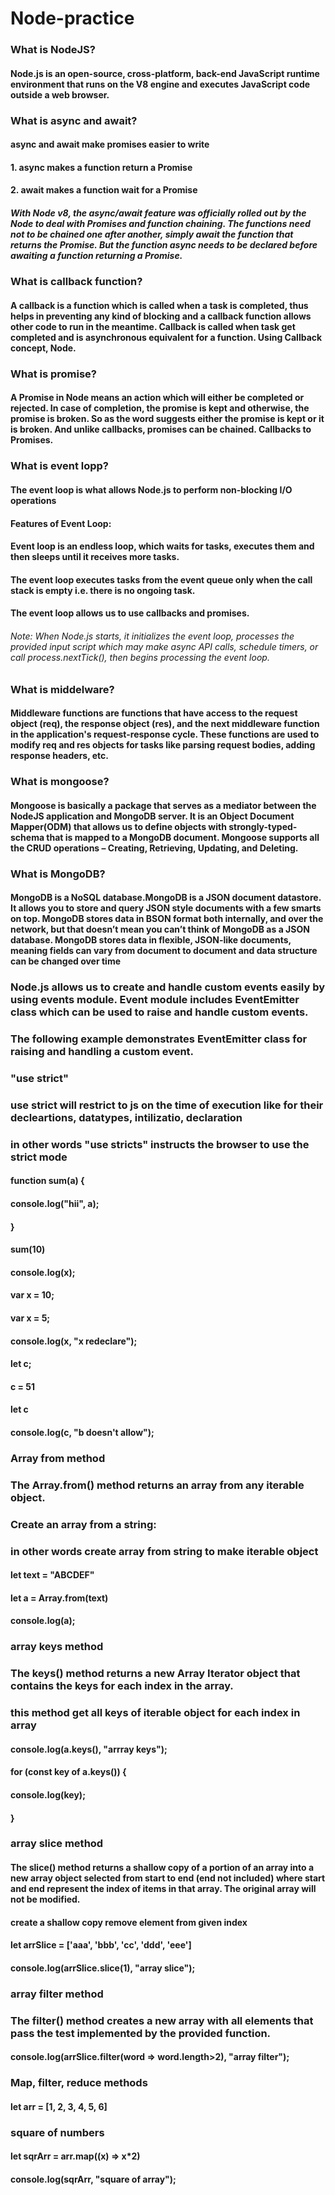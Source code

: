 # Node-practice

### What is NodeJS?
#### Node.js is an open-source, cross-platform, back-end JavaScript runtime environment that runs on the V8 engine and executes JavaScript code outside a web browser.


### What is async and await?
#### async and await make promises easier to write
#### 1. async makes a function return a Promise
#### 2. await makes a function wait for a Promise
##### With Node v8, the async/await feature was officially rolled out by the Node to deal with Promises and function chaining. The functions need not to be chained one after another, simply await the function that returns the Promise. But the function async needs to be declared before awaiting a function returning a Promise.


### What is callback function?
#### A callback is a function which is called when a task is completed, thus helps in preventing any kind of blocking and a callback function allows other code to run in the meantime. Callback is called when task get completed and is asynchronous equivalent for a function. Using Callback concept, Node.


### What is promise?
#### A Promise in Node means an action which will either be completed or rejected. In case of completion, the promise is kept and otherwise, the promise is broken. So as the word suggests either the promise is kept or it is broken. And unlike callbacks, promises can be chained. Callbacks to Promises.


### What is event lopp?
#### The event loop is what allows Node.js to perform non-blocking I/O operations
#### Features of Event Loop:
#### Event loop is an endless loop, which waits for tasks, executes them and then sleeps until it receives more tasks.
#### The event loop executes tasks from the event queue only when the call stack is empty i.e. there is no ongoing task.
#### The event loop allows us to use callbacks and promises.

###### Note: When Node.js starts, it initializes the event loop, processes the provided input script which may make async API calls, schedule timers, or call process.nextTick(), then begins processing the event loop.


### What is middelware?
#### Middleware functions are functions that have access to the request object (req), the response object (res), and the next middleware function in the application's request-response cycle. These functions are used to modify req and res objects for tasks like parsing request bodies, adding response headers, etc.


### What is mongoose?
#### Mongoose is basically a package that serves as a mediator between the NodeJS application and MongoDB server. It is an Object Document Mapper(ODM) that allows us to define objects with strongly-typed-schema that is mapped to a MongoDB document. Mongoose supports all the CRUD operations – Creating, Retrieving, Updating, and Deleting.

### What is MongoDB?
#### MongoDB is a NoSQL database.MongoDB is a JSON document datastore. It allows you to store and query JSON style documents with a few smarts on top. MongoDB stores data in BSON format both internally, and over the network, but that doesn’t mean you can’t think of MongoDB as a JSON database. MongoDB stores data in flexible, JSON-like documents, meaning fields can vary from document to document and data structure can be changed over time

### Node.js allows us to create and handle custom events easily by using events module. Event module includes EventEmitter class which can be used to raise and handle custom events.

### The following example demonstrates EventEmitter class for raising and handling a custom event.

  
### "use strict"

### use strict will restrict to js on the time of execution like for their decleartions, datatypes, intilizatio, declaration 
### in other words "use stricts" instructs the browser to use the strict mode
#### function sum(a) {
####    console.log("hii", a);
#### }
#### sum(10)

####  console.log(x);
#### var x = 10;
#### var x = 5;
#### console.log(x, "x redeclare");
#### let c;
#### c = 51
#### let c
#### console.log(c, "b doesn't allow");


### Array from method 
###  The Array.from() method returns an array from any iterable object.
###  Create an array from a string:
###  in other words create array from string to make iterable object

#### let text = "ABCDEF"
#### let a = Array.from(text)
#### console.log(a);

###  array keys method
###  The keys() method returns a new Array Iterator object that contains the keys for each index in the array.
###  this method get all keys of iterable object for each index in array
#### console.log(a.keys(), "arrray keys");
#### for (const key of a.keys()) {
 ####    console.log(key);
#### }


###  array slice method 
####  The slice() method returns a shallow copy of a portion of an array into a new array object selected from start to end (end not included) where start and end represent the index of items in that array. The original array will not be modified.
####  create a shallow copy remove element from given index
#### let arrSlice = ['aaa', 'bbb', 'cc', 'ddd', 'eee']
#### console.log(arrSlice.slice(1), "array slice");  


### array filter method
### The filter() method creates a new array with all elements that pass the test implemented by the provided function.
#### console.log(arrSlice.filter(word => word.length>2), "array filter");

###  Map, filter, reduce methods
#### let arr = [1, 2, 3, 4, 5, 6]

###  square of numbers
#### let sqrArr = arr.map((x) => x*2)
####  console.log(sqrArr, "square of array");

